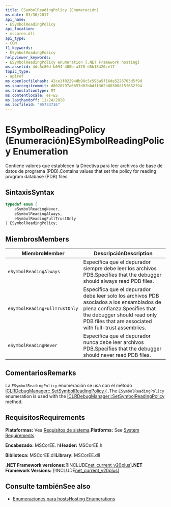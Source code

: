 ```yaml
---
title: ESymbolReadingPolicy (Enumeración)
ms.date: 03/30/2017
api_name:
- ESymbolReadingPolicy
api_location:
- mscoree.dll
api_type:
- COM
f1_keywords:
- ESymbolReadingPolicy
helpviewer_keywords:
- ESymbolReadingPolicy enumeration [.NET Framework hosting]
ms.assetid: 4dc6c80d-b694-480b-a378-d5b18420ce17
topic_type:
- apiref
ms.openlocfilehash: 42ce1f02294db98c5c593a5f16de5226703d5f9d
ms.sourcegitcommit: d8020797a6657d0fbbdff362b80300815f682f94
ms.translationtype: MT
ms.contentlocale: es-ES
ms.lasthandoff: 11/24/2020
ms.locfileid: "95733716"
---
```

# <a name="esymbolreadingpolicy-enumeration"></a><span data-ttu-id="9a87a-102">ESymbolReadingPolicy (Enumeración)</span><span class="sxs-lookup"><span data-stu-id="9a87a-102">ESymbolReadingPolicy Enumeration</span></span>

<span data-ttu-id="9a87a-103">Contiene valores que establecen la Directiva para leer archivos de base de datos de programa (PDB).</span><span class="sxs-lookup"><span data-stu-id="9a87a-103">Contains values that set the policy for reading program database (PDB) files.</span></span>  
  
## <a name="syntax"></a><span data-ttu-id="9a87a-104">Sintaxis</span><span class="sxs-lookup"><span data-stu-id="9a87a-104">Syntax</span></span>  
  
```cpp  
typedef enum {  
    eSymbolReadingNever,  
    eSymbolReadingAlways,  
    eSymbolReadingFullTrustOnly  
} ESymbolReadingPolicy;  
```  
  
## <a name="members"></a><span data-ttu-id="9a87a-105">Miembros</span><span class="sxs-lookup"><span data-stu-id="9a87a-105">Members</span></span>  
  
|<span data-ttu-id="9a87a-106">Miembro</span><span class="sxs-lookup"><span data-stu-id="9a87a-106">Member</span></span>|<span data-ttu-id="9a87a-107">Descripción</span><span class="sxs-lookup"><span data-stu-id="9a87a-107">Description</span></span>|  
|------------|-----------------|  
|`eSymbolReadingAlways`|<span data-ttu-id="9a87a-108">Especifica que el depurador siempre debe leer los archivos PDB.</span><span class="sxs-lookup"><span data-stu-id="9a87a-108">Specifies that the debugger should always read PDB files.</span></span>|  
|`eSymbolReadingFullTrustOnly`|<span data-ttu-id="9a87a-109">Especifica que el depurador debe leer solo los archivos PDB asociados a los ensamblados de plena confianza.</span><span class="sxs-lookup"><span data-stu-id="9a87a-109">Specifies that the debugger should read only PDB files that are associated with full-trust assemblies.</span></span>|  
|`eSymbolReadingNever`|<span data-ttu-id="9a87a-110">Especifica que el depurador nunca debe leer archivos PDB.</span><span class="sxs-lookup"><span data-stu-id="9a87a-110">Specifies that the debugger should never read PDB files.</span></span>|  
  
## <a name="remarks"></a><span data-ttu-id="9a87a-111">Comentarios</span><span class="sxs-lookup"><span data-stu-id="9a87a-111">Remarks</span></span>  

 <span data-ttu-id="9a87a-112">La `ESymbolReadingPolicy` enumeración se usa con el método [ICLRDebugManager:: SetSymbolReadingPolicy (](iclrdebugmanager-setsymbolreadingpolicy-method.md) .</span><span class="sxs-lookup"><span data-stu-id="9a87a-112">The `ESymbolReadingPolicy` enumeration is used with the [ICLRDebugManager::SetSymbolReadingPolicy](iclrdebugmanager-setsymbolreadingpolicy-method.md) method.</span></span>  
  
## <a name="requirements"></a><span data-ttu-id="9a87a-113">Requisitos</span><span class="sxs-lookup"><span data-stu-id="9a87a-113">Requirements</span></span>  

 <span data-ttu-id="9a87a-114">**Plataformas:** Vea [Requisitos de sistema](../../get-started/system-requirements.md).</span><span class="sxs-lookup"><span data-stu-id="9a87a-114">**Platforms:** See [System Requirements](../../get-started/system-requirements.md).</span></span>  
  
 <span data-ttu-id="9a87a-115">**Encabezado:** MSCorEE. h</span><span class="sxs-lookup"><span data-stu-id="9a87a-115">**Header:** MSCorEE.h</span></span>  
  
 <span data-ttu-id="9a87a-116">**Biblioteca:** MSCorEE.dll</span><span class="sxs-lookup"><span data-stu-id="9a87a-116">**Library:** MSCorEE.dll</span></span>  
  
 <span data-ttu-id="9a87a-117">**.NET Framework versiones:**[!INCLUDE[net_current_v20plus](../../../../includes/net-current-v20plus-md.md)]</span><span class="sxs-lookup"><span data-stu-id="9a87a-117">**.NET Framework Versions:** [!INCLUDE[net_current_v20plus](../../../../includes/net-current-v20plus-md.md)]</span></span>  
  
## <a name="see-also"></a><span data-ttu-id="9a87a-118">Consulte también</span><span class="sxs-lookup"><span data-stu-id="9a87a-118">See also</span></span>

- [<span data-ttu-id="9a87a-119">Enumeraciones para hosts</span><span class="sxs-lookup"><span data-stu-id="9a87a-119">Hosting Enumerations</span></span>](hosting-enumerations.md)
